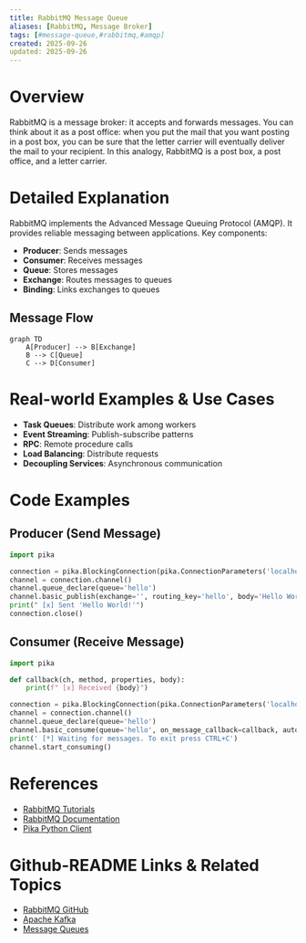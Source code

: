 ```yaml
---
title: RabbitMQ Message Queue
aliases: [RabbitMQ, Message Broker]
tags: [#message-queue,#rabbitmq,#amqp]
created: 2025-09-26
updated: 2025-09-26
---
```


# Overview

RabbitMQ is a message broker: it accepts and forwards messages. You can think about it as a post office: when you put the mail that you want posting in a post box, you can be sure that the letter carrier will eventually deliver the mail to your recipient. In this analogy, RabbitMQ is a post box, a post office, and a letter carrier.

# Detailed Explanation

RabbitMQ implements the Advanced Message Queuing Protocol (AMQP). It provides reliable messaging between applications. Key components:

- **Producer**: Sends messages
- **Consumer**: Receives messages
- **Queue**: Stores messages
- **Exchange**: Routes messages to queues
- **Binding**: Links exchanges to queues

## Message Flow

```mermaid
graph TD
    A[Producer] --> B[Exchange]
    B --> C[Queue]
    C --> D[Consumer]
```

# Real-world Examples & Use Cases

- **Task Queues**: Distribute work among workers
- **Event Streaming**: Publish-subscribe patterns
- **RPC**: Remote procedure calls
- **Load Balancing**: Distribute requests
- **Decoupling Services**: Asynchronous communication

# Code Examples

## Producer (Send Message)

```python
import pika

connection = pika.BlockingConnection(pika.ConnectionParameters('localhost'))
channel = connection.channel()
channel.queue_declare(queue='hello')
channel.basic_publish(exchange='', routing_key='hello', body='Hello World!')
print(" [x] Sent 'Hello World!'")
connection.close()
```

## Consumer (Receive Message)

```python
import pika

def callback(ch, method, properties, body):
    print(f" [x] Received {body}")

connection = pika.BlockingConnection(pika.ConnectionParameters('localhost'))
channel = connection.channel()
channel.queue_declare(queue='hello')
channel.basic_consume(queue='hello', on_message_callback=callback, auto_ack=True)
print(' [*] Waiting for messages. To exit press CTRL+C')
channel.start_consuming()
```

# References

- [RabbitMQ Tutorials](https://www.rabbitmq.com/tutorials/tutorial-one-python.html)
- [RabbitMQ Documentation](https://www.rabbitmq.com/documentation.html)
- [Pika Python Client](https://pika.readthedocs.io/)

# Github-README Links & Related Topics

- [RabbitMQ GitHub](https://github.com/rabbitmq/rabbitmq-server)
- [Apache Kafka](apache-kafka/)
- [Message Queues](message-queues/)
